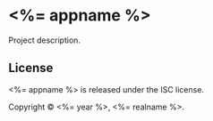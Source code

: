 # <%= appname %>

Project description.

## License

<%= appname %> is released under the ISC license.

Copyright © <%= year %>, <%= realname %>.

